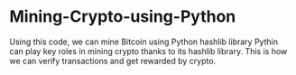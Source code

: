 # Mining-Crypto-using-Python
Using this code, we can mine Bitcoin using Python hashlib library 
Pythin can play key roles in mining crypto thanks to its hashlib library.
This is how we can verify transactions and get rewarded by crypto.
